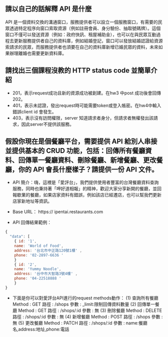 ## 請以自己的話解釋 API 是什麼
API 是一個資料交換的溝通窗口，服務提供者可以設立一個服務窗口，有需要的民眾透過特定程序向窗口索取資源（例如註冊會員、身分驗份、抽取號碼牌）。這個窗口不僅可以發送資源（例如：政府快訊、租屋補助金），也可以在與民眾互動過程去更新服務提供者自己的資料庫，例如結婚登記，窗口可以發放結婚認證給資源索請求的民眾，而服務提供者也須要在自己的資料庫新增已婚民眾的資料，未來如果辦理離婚也需要更新資料庫。


## 請找出三個課程沒教的 HTTP status code 並簡單介紹
* 201，表示request成功且新的資源成功被創建。在hw3 中post 成功後會回傳202。
* 401，表示未認證，發出request時可能需要token或登入帳密。在hw4中輸入錯誤client id 會發生。
* 403，表示沒有訪問權限，server 知道請求者身分，但請求者無權發出該請求，因此server不提供該服務。


## 假設你現在是個餐廳平台，需要提供 API 給別人串接並提供基本的 CRUD 功能，包括：回傳所有餐廳資料、回傳單一餐廳資料、刪除餐廳、新增餐廳、更改餐廳，你的 API 會長什麼樣子？請提供一份 API 文件。

* API 簡介：嗨，這裡是「愛評台」，我們提供使用者豐富的台灣餐廳資料查詢服務，同時也秉持著「呷好道相報」的精神，歡迎大家分享新開的餐廳，並回報歇業的餐廳，如果店家資料有錯誤，例如該店已經遷店，也可以幫我們更新店家新地址等資訊。

* Base URL： https:// ipentai.restaurants.com

* API 回傳結果範例：
```javascript
{
  "data": [
    { id: '1',
    name: 'World of Food',
    address: '台北市中正路120號1樓' ,
    phone: '02-2897-6636 '
    }
    { id: '2',
    name: 'Yummy Noodle',
    address: '台中市大智路3號4樓' ,
    phone: '04-22518888 '
    }
}
```


* 下面是你可以對愛評台API進行的request methods動作：
(1)	查詢所有餐廳
Method : GET
路徑 : /shops
參數 : _limit:限制回傳資料數量
(2)	回傳單一餐廳
Method : GET
路徑 : /shops/:id
參數 : 無
(3)	刪除餐廳
Method : DELETE
路徑 : /shops/:id
參數 : 無
(4)	新增餐廳
Method : POST 
路徑 : /shops
參數 : 無
(5)	更改餐廳
Method : PATCH
路徑 : /shops/:id
參數 : name:餐廳名,address:地址,phone:電話
